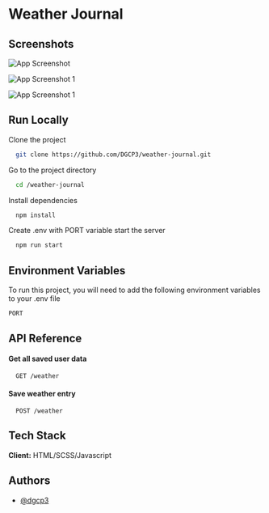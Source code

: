 # Weather Journal

## Screenshots

![App Screenshot](https://i.imgur.com/8HMhI58.png)

![App Screenshot 1](https://i.imgur.com/XPkFnkP.png)

![App Screenshot 1](https://i.imgur.com/XixNfX8.png)

## Run Locally

Clone the project

```bash
  git clone https://github.com/DGCP3/weather-journal.git
```

Go to the project directory

```bash
  cd /weather-journal
```

Install dependencies

```bash
  npm install
```

Create .env with PORT variable start the server

```bash
  npm run start
```

## Environment Variables

To run this project, you will need to add the following environment variables to your .env file

`PORT`

## API Reference

#### Get all saved user data

```http
  GET /weather
```

#### Save weather entry

```http
  POST /weather
```

## Tech Stack

**Client:** HTML/SCSS/Javascript

## Authors

- [@dgcp3](https://www.github.com/dgcp3)
